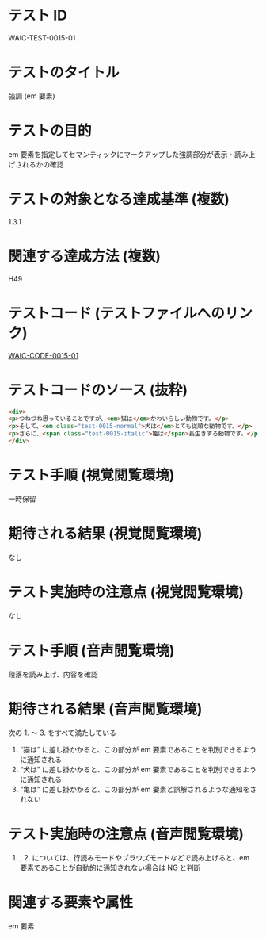 

# テスト ID
WAIC-TEST-0015-01

# テストのタイトル
強調 (em 要素)

# テストの目的
em 要素を指定してセマンティックにマークアップした強調部分が表示・読み上げされるかの確認

# テストの対象となる達成基準 (複数)
1.3.1

# 関連する達成方法 (複数)
H49

# テストコード (テストファイルへのリンク)
[WAIC-CODE-0015-01](https://waic.github.io/as_test/WAIC-CODE/WAIC-CODE-0015-01.html)

# テストコードのソース (抜粋)
```html
<div>
<p>つねづね思っていることですが、<em>猫は</em>かわいらしい動物です。</p>
<p>そして、<em class="test-0015-normal">犬は</em>とても従順な動物です。</p>
<p>さらに、<span class="test-0015-italic">亀は</span>長生きする動物です。</p>
</div>

```
# テスト手順 (視覚閲覧環境)
一時保留

# 期待される結果 (視覚閲覧環境)
なし

# テスト実施時の注意点 (視覚閲覧環境)
なし

# テスト手順 (音声閲覧環境)
段落を読み上げ、内容を確認

# 期待される結果 (音声閲覧環境)
次の 1. 〜 3. をすべて満たしている
1. “猫は” に差し掛かかると、この部分が em 要素であることを判別できるように通知される
2. “犬は” に差し掛かかると、この部分が em 要素であることを判別できるように通知される
3. “亀は” に差し掛かかると、この部分が em 要素と誤解されるような通知をされない

# テスト実施時の注意点 (音声閲覧環境)
1. , 2. については、行読みモードやブラウズモードなどで読み上げると、em 要素であることが自動的に通知されない場合は NG と判断

# 関連する要素や属性
em 要素


